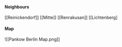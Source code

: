 
#### Neighbours
[[Reinickendorf]]
[[Mitte]]
[[Renrakusan]]
[[Lichtenberg]
#### Map
![[Pankow Berlin Map.png]]